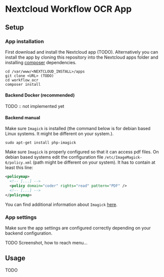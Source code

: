 
# Nextcloud Workflow OCR App

## Setup
### App installation
First download and install the Nextcloud app (TODO). Alternatively you can install the app by cloning this repository into the Nextcloud apps folder and installing [composer](https://getcomposer.org/download/) dependencies.
```
cd /var/www/<NEXTCLOUD_INSTALL>/apps
git clone <URL> (TODO)
cd workflow_ocr
composer install
```
#### Backend Docker (recommended)
TODO :: not implemented yet
#### Backend manual
Make sure `Imagick` is installed (the command below is for debian based Linux systems. It might be different on your system.).
```
sudo apt-get install php-imagick
```

Make sure `Imagick` is properly configured so that it can access pdf files. On debian based systems edit the configuration file `/etc/ImageMagick-6/policy.xml` (path might be different on your system). It has to contain at least this line:
```xml
<policymap>
  <!-- [...] -->
  <policy domain="coder" rights="read" pattern="PDF" />
  <!-- [...] -->
</policymap>

```

You can find additional information about `Imagick` [here](https://www.php.net/manual/en/imagick.setup.php).

### App settings
Make sure the app settings are configured correctly depending on your backend configuration.

TODO Screenshot, how to reach menu...

## Usage
TODO


